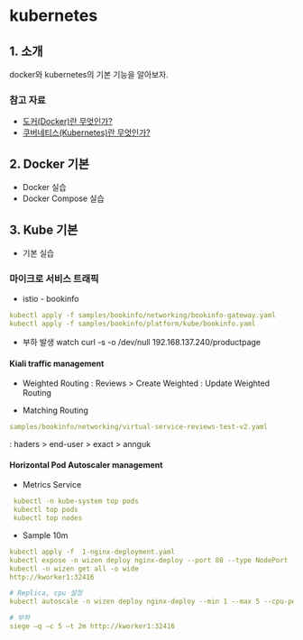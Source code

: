 # kubernetes 

## 1. 소개

docker와 kubernetes의 기본 기능을 알아보자.

### 참고 자료

- [도커(Docker)란 무엇인가?](https://subicura.com/2017/01/19/docker-guide-for-beginners-1.html)
- [쿠버네티스(Kubernetes)란 무엇인가?](https://subicura.com/2019/05/19/kubernetes-basic-1.html)

## 2. Docker 기본

- Docker 실습
- Docker Compose 실습


## 3. Kube 기본

- 기본 실습

### 마이크로 서비스 트래픽

- istio - bookinfo
```yaml
kubectl apply -f samples/bookinfo/networking/bookinfo-gateway.yaml
kubectl apply -f samples/bookinfo/platform/kube/bookinfo.yaml
```

- 부하 발생
watch curl -s -o /dev/null 192.168.137.240/productpage

#### Kiali traffic management

- Weighted Routing
: Reviews > Create Weighted : Update Weighted Routing

- Matching Routing
```yaml
samples/bookinfo/networking/virtual-service-reviews-test-v2.yaml
```
: haders > end-user > exact > annguk

#### Horizontal Pod Autoscaler management

- Metrics Service 
``` yaml 
 kubectl -n kube-system top pods
 kubectl top pods
 kubectl top nodes 
 ```
- Sample 10m
``` yaml
kubectl apply -f  1-nginx-deployment.yaml
kubectl expose -n wizen deploy nginx-deploy --port 80 --type NodePort 
kubectl -n wizen get all -o wide
http://kworker1:32416

# Replica, cpu 설정
kubectl autoscale -n wizen deploy nginx-deploy --min 1 --max 5 --cpu-percent 20

# 부하
siege –q –c 5 –t 2m http://kworker1:32416


```
